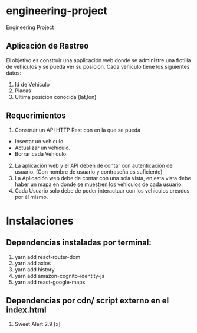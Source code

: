 # engineering-project
Engineering Project

## Aplicación de Rastreo

El objetivo es construir una applicación web donde se administre una flotilla de vehiculos y se pueda ver su posición.
Cada vehiculo tiene los siguientes datos:

1. Id de Vehiculo
2. Placas
3. Ultima posición conocida (lat,lon)

## Requerimientos

1. Construir un API HTTP Rest con  en la que se pueda 
 - Insertar un vehiculo.
 - Actualizar un vehiculo.
 - Borrar cada Vehículo.
2. La aplicación web y el API deben de contar con autenticación de usuario. (Con nombre de usuario y contraseña es suficiente)
3. La Aplicación web debe de contar con una sola vista, en esta vista debe haber un mapa en donde se muestren los vehiculos de cada usuario.
4. Cada Usuario solo debe de poder interactuar con los vehiculos creados por él mismo.

# Instalaciones

## Dependencias instaladas por terminal:
1. yarn add react-router-dom
2. yarn add axios
3. yarn add history
4. yarn add amazon-cognito-identity-js
4. yarn add react-google-maps

## Dependencias por cdn/ script externo en el index.html
1. Sweet Alert 2.9 [x]